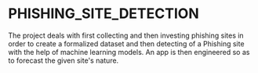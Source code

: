 # PHISHING_SITE_DETECTION
The project deals with first collecting and then investing phishing sites in order to create a formalized dataset and then detecting of a Phishing site with the help of machine learning models. An app is then engineered so as to forecast the given site's nature.
